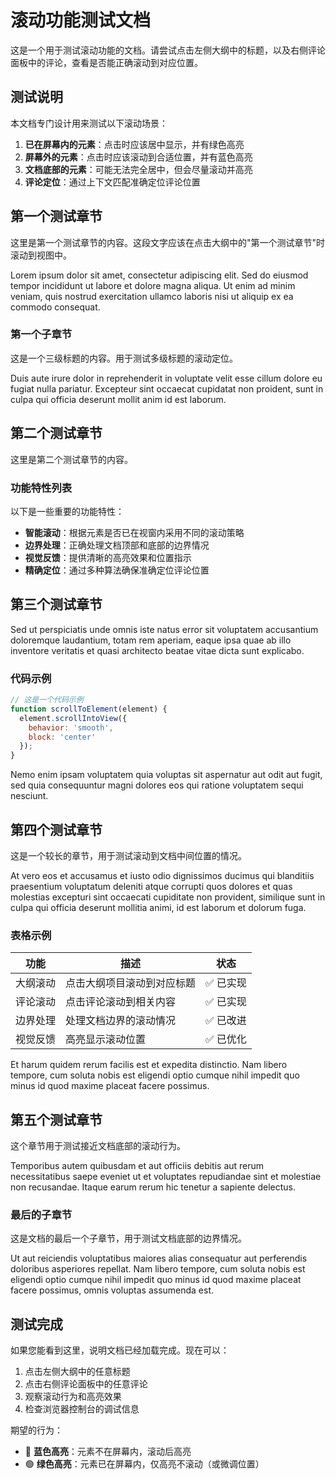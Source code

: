 # 滚动功能测试文档

<!-- [COMMENT]这是第一个评论，用于测试评论滚动功能。这个评论位于文档开头，应该很容易定位。 -->

这是一个用于测试滚动功能的文档。请尝试点击左侧大纲中的标题，以及右侧评论面板中的评论，查看是否能正确滚动到对应位置。

## 测试说明

本文档专门设计用来测试以下滚动场景：

1. **已在屏幕内的元素**：点击时应该居中显示，并有绿色高亮
2. **屏幕外的元素**：点击时应该滚动到合适位置，并有蓝色高亮
3. **文档底部的元素**：可能无法完全居中，但会尽量滚动并高亮
4. **评论定位**：通过上下文匹配准确定位评论位置

<!-- [COMMENT]这是第二个评论，位于测试说明部分。测试系统是否能通过前后文本准确定位到这里。 -->

## 第一个测试章节

这里是第一个测试章节的内容。这段文字应该在点击大纲中的"第一个测试章节"时滚动到视图中。

Lorem ipsum dolor sit amet, consectetur adipiscing elit. Sed do eiusmod tempor incididunt ut labore et dolore magna aliqua. Ut enim ad minim veniam, quis nostrud exercitation ullamco laboris nisi ut aliquip ex ea commodo consequat.

<!-- [COMMENT]这是第三个评论，测试在普通段落中的评论定位。系统应该能够通过周围的Lorem ipsum文本来定位。 -->

### 第一个子章节

这是一个三级标题的内容。用于测试多级标题的滚动定位。

Duis aute irure dolor in reprehenderit in voluptate velit esse cillum dolore eu fugiat nulla pariatur. Excepteur sint occaecat cupidatat non proident, sunt in culpa qui officia deserunt mollit anim id est laborum.

## 第二个测试章节

这里是第二个测试章节的内容。

<!-- [COMMENT]这是第四个评论，用于测试更复杂的定位场景。这个评论前面有标题，后面有列表。 -->

### 功能特性列表

以下是一些重要的功能特性：

- **智能滚动**：根据元素是否已在视窗内采用不同的滚动策略
- **边界处理**：正确处理文档顶部和底部的边界情况
- **视觉反馈**：提供清晰的高亮效果和位置指示
- **精确定位**：通过多种算法确保准确定位评论位置

<!-- [COMMENT]这是第五个评论，位于列表后面。测试系统是否能在列表环境中正确定位。 -->

## 第三个测试章节

Sed ut perspiciatis unde omnis iste natus error sit voluptatem accusantium doloremque laudantium, totam rem aperiam, eaque ipsa quae ab illo inventore veritatis et quasi architecto beatae vitae dicta sunt explicabo.

### 代码示例

```javascript
// 这是一个代码示例
function scrollToElement(element) {
  element.scrollIntoView({ 
    behavior: 'smooth', 
    block: 'center' 
  });
}
```

<!-- [COMMENT]这是第六个评论，位于代码块后面。测试在代码环境附近的评论定位能力。 -->

Nemo enim ipsam voluptatem quia voluptas sit aspernatur aut odit aut fugit, sed quia consequuntur magni dolores eos qui ratione voluptatem sequi nesciunt.

## 第四个测试章节

这是一个较长的章节，用于测试滚动到文档中间位置的情况。

<!-- [COMMENT]这是第七个评论，位于文档中间位置。这里应该有足够的空间进行各种滚动操作。 -->

At vero eos et accusamus et iusto odio dignissimos ducimus qui blanditiis praesentium voluptatum deleniti atque corrupti quos dolores et quas molestias excepturi sint occaecati cupiditate non provident, similique sunt in culpa qui officia deserunt mollitia animi, id est laborum et dolorum fuga.

### 表格示例

| 功能 | 描述 | 状态 |
|------|------|------|
| 大纲滚动 | 点击大纲项目滚动到对应标题 | ✅ 已实现 |
| 评论滚动 | 点击评论滚动到相关内容 | ✅ 已实现 |
| 边界处理 | 处理文档边界的滚动情况 | ✅ 已改进 |
| 视觉反馈 | 高亮显示滚动位置 | ✅ 已优化 |

<!-- [COMMENT]这是第八个评论，位于表格后面。测试在表格环境中的评论定位。 -->

Et harum quidem rerum facilis est et expedita distinctio. Nam libero tempore, cum soluta nobis est eligendi optio cumque nihil impedit quo minus id quod maxime placeat facere possimus.

## 第五个测试章节

这个章节用于测试接近文档底部的滚动行为。

<!-- [COMMENT]这是第九个评论，接近文档底部。测试系统在文档底部的滚动和定位能力。 -->

Temporibus autem quibusdam et aut officiis debitis aut rerum necessitatibus saepe eveniet ut et voluptates repudiandae sint et molestiae non recusandae. Itaque earum rerum hic tenetur a sapiente delectus.

### 最后的子章节

这是文档的最后一个子章节，用于测试文档底部的边界情况。

<!-- [COMMENT]这是第十个评论，位于文档最底部。这里测试边界情况下的滚动行为，可能无法完全居中显示。 -->

Ut aut reiciendis voluptatibus maiores alias consequatur aut perferendis doloribus asperiores repellat. Nam libero tempore, cum soluta nobis est eligendi optio cumque nihil impedit quo minus id quod maxime placeat facere possimus, omnis voluptas assumenda est.

## 测试完成

如果您能看到这里，说明文档已经加载完成。现在可以：

1. 点击左侧大纲中的任意标题
2. 点击右侧评论面板中的任意评论
3. 观察滚动行为和高亮效果
4. 检查浏览器控制台的调试信息

期望的行为：
- 🔵 **蓝色高亮**：元素不在屏幕内，滚动后高亮
- 🟢 **绿色高亮**：元素已在屏幕内，仅高亮不滚动（或微调位置） 